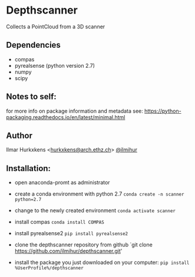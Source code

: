 # Depthscanner
Collects a PointCloud from a 3D scanner

## Dependencies
- compas
- pyrealsense (python version 2.7)
- numpy
- scipy

## Notes to self:
for more info on package information and metadata see:
https://python-packaging.readthedocs.io/en/latest/minimal.html

## Author

Ilmar Hurkxkens <<hurkxkens@arch.ethz.ch>> [@ilmihur](https://github.com/ilmihur/)

## Installation:
- open anaconda-promt as administrator
- create a conda environment with python 2.7 `conda create -n scanner python=2.7`
- change to the newly created environment `conda activate scanner`
- install compas `conda install COMPAS`
- install pyrealsense2 `pip install pyrealsense2`

- clone the depthscanner repository from github `git clone https://github.com/ilmihur/depthscanner.git'
- install the package you just downloaded on your computer: `pip install %UserProfile%/depthscanner`
